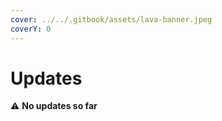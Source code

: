 ```yaml
---
cover: ../../.gitbook/assets/lava-banner.jpeg
coverY: 0
---
```


# Updates

⚠️ **No updates so far**
